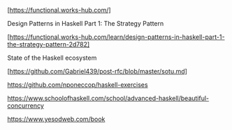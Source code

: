 [https://functional.works-hub.com/]


Design Patterns in Haskell Part 1: The Strategy Pattern

[https://functional.works-hub.com/learn/design-patterns-in-haskell-part-1-the-strategy-pattern-2d782]


State of the Haskell ecosystem

[https://github.com/Gabriel439/post-rfc/blob/master/sotu.md]


https://github.com/nponeccop/haskell-exercises


https://www.schoolofhaskell.com/school/advanced-haskell/beautiful-concurrency

https://www.yesodweb.com/book


